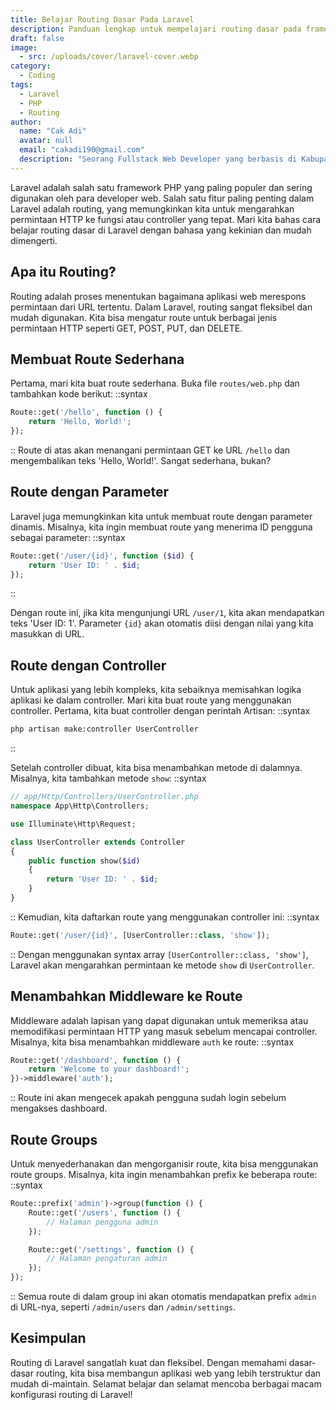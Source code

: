 ```yaml
---
title: Belajar Routing Dasar Pada Laravel
description: Panduan lengkap untuk mempelajari routing dasar pada framework Laravel. Artikel ini membahas cara membuat route sederhana, route dengan parameter, route dengan controller, penggunaan middleware, dan route groups dengan bahasa yang kekinian.
draft: false
image:
  - src: /uploads/cover/laravel-cover.webp
category:
  - Coding
tags:
  - Laravel
  - PHP
  - Routing
author:
  name: "Cak Adi"
  avatar: null
  email: "cakadi190@gmail.com"
  description: "Seorang Fullstack Web Developer yang berbasis di Kabupaten Ngawi yang suka sekali dengan desain dan juga hal yang berbau teknologi."
---
```


Laravel adalah salah satu framework PHP yang paling populer dan sering digunakan oleh para developer web. Salah satu fitur paling penting dalam Laravel adalah routing, yang memungkinkan kita untuk mengarahkan permintaan HTTP ke fungsi atau controller yang tepat. Mari kita bahas cara belajar routing dasar di Laravel dengan bahasa yang kekinian dan mudah dimengerti.

## Apa itu Routing?

Routing adalah proses menentukan bagaimana aplikasi web merespons permintaan dari URL tertentu. Dalam Laravel, routing sangat fleksibel dan mudah digunakan. Kita bisa mengatur route untuk berbagai jenis permintaan HTTP seperti GET, POST, PUT, dan DELETE.

## Membuat Route Sederhana

Pertama, mari kita buat route sederhana. Buka file `routes/web.php` dan tambahkan kode berikut:
::syntax

```php
Route::get('/hello', function () {
    return 'Hello, World!';
});
```

::
Route di atas akan menangani permintaan GET ke URL `/hello` dan mengembalikan teks 'Hello, World!'. Sangat sederhana, bukan?

## Route dengan Parameter

Laravel juga memungkinkan kita untuk membuat route dengan parameter dinamis. Misalnya, kita ingin membuat route yang menerima ID pengguna sebagai parameter:
::syntax

```php
Route::get('/user/{id}', function ($id) {
    return 'User ID: ' . $id;
});
```

::

Dengan route ini, jika kita mengunjungi URL `/user/1`, kita akan mendapatkan teks 'User ID: 1'. Parameter `{id}` akan otomatis diisi dengan nilai yang kita masukkan di URL.

## Route dengan Controller

Untuk aplikasi yang lebih kompleks, kita sebaiknya memisahkan logika aplikasi ke dalam controller. Mari kita buat route yang menggunakan controller. Pertama, kita buat controller dengan perintah Artisan:
::syntax

```bash
php artisan make:controller UserController
```

::

Setelah controller dibuat, kita bisa menambahkan metode di dalamnya. Misalnya, kita tambahkan metode `show`:
::syntax

```php
// app/Http/Controllers/UserController.php
namespace App\Http\Controllers;

use Illuminate\Http\Request;

class UserController extends Controller
{
    public function show($id)
    {
        return 'User ID: ' . $id;
    }
}
```

::
Kemudian, kita daftarkan route yang menggunakan controller ini:
::syntax

```php
Route::get('/user/{id}', [UserController::class, 'show']);
```

::
Dengan menggunakan syntax array `[UserController::class, 'show']`, Laravel akan mengarahkan permintaan ke metode `show` di `UserController`.

## Menambahkan Middleware ke Route

Middleware adalah lapisan yang dapat digunakan untuk memeriksa atau memodifikasi permintaan HTTP yang masuk sebelum mencapai controller. Misalnya, kita bisa menambahkan middleware `auth` ke route:
::syntax

```php
Route::get('/dashboard', function () {
    return 'Welcome to your dashboard!';
})->middleware('auth');
```

::
Route ini akan mengecek apakah pengguna sudah login sebelum mengakses dashboard.

## Route Groups

Untuk menyederhanakan dan mengorganisir route, kita bisa menggunakan route groups. Misalnya, kita ingin menambahkan prefix ke beberapa route:
::syntax

```php
Route::prefix('admin')->group(function () {
    Route::get('/users', function () {
        // Halaman pengguna admin
    });

    Route::get('/settings', function () {
        // Halaman pengaturan admin
    });
});
```

::
Semua route di dalam group ini akan otomatis mendapatkan prefix `admin` di URL-nya, seperti `/admin/users` dan `/admin/settings`.

## Kesimpulan

Routing di Laravel sangatlah kuat dan fleksibel. Dengan memahami dasar-dasar routing, kita bisa membangun aplikasi web yang lebih terstruktur dan mudah di-maintain. Selamat belajar dan selamat mencoba berbagai macam konfigurasi routing di Laravel!
